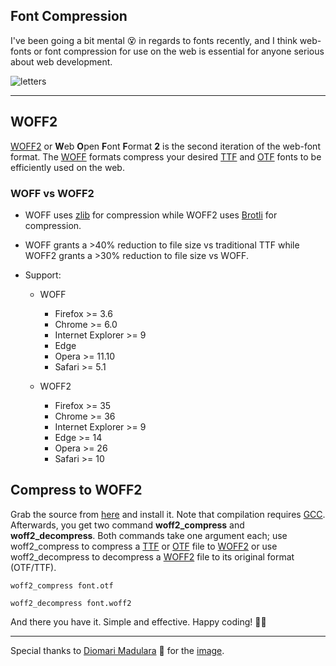 ## Font Compression

I've been going a bit mental 😵 in regards to fonts recently, and I think web-fonts or font compression for use on the web is essential for anyone serious about web development.

<img alt="letters" title="Letters" src="https://firebasestorage.googleapis.com/v0/b/amalkarunarathna-353b0.appspot.com/o/secondArticle%2Fdiomari-madulara.jpg?alt=media&token=93d6e74b-faff-4c9f-993f-b52f63e64421#centre">

---

## WOFF2

[WOFF2][woff] or **W**eb **O**pen **F**ont **F**ormat **2** is the second iteration of the web-font format. The [WOFF][woff] formats compress your desired [TTF][ttf] and [OTF][otf] fonts to be efficiently used on the web.

### WOFF vs WOFF2

 * WOFF uses [zlib][zlib] for compression while WOFF2 uses [Brotli][brotli] for compression.

 * WOFF grants a >40% reduction to file size vs traditional TTF while WOFF2 grants a >30% reduction to file size vs WOFF.

 * Support:

    * WOFF
        * Firefox >= 3.6
        * Chrome >= 6.0
        * Internet Explorer >= 9
        * Edge
        * Opera >= 11.10
        * Safari >= 5.1

    * WOFF2
        * Firefox >= 35
        * Chrome >= 36
        * Internet Explorer >= 9
        * Edge >= 14
        * Opera >= 26
        * Safari >= 10

## Compress to WOFF2

Grab the source from [here][woff2-src] and install it. Note that compilation requires [GCC][gcc]. Afterwards, you get two command **woff2_compress** and **woff2_decompress**. Both commands take one argument each; use woff2_compress to compress a [TTF][ttf] or [OTF][otf] file to [WOFF2][woff] or use woff2_decompress to decompress a [WOFF2][woff] file to its original format (OTF/TTF).

```
woff2_compress font.otf
```

```
woff2_decompress font.woff2
```

And there you have it. Simple and effective. Happy coding! 🙌🎉

---

Special thanks to [Diomari Madulara][madulara] 🙇 for the [image][image].

[woff]: https://www.wikiwand.com/en/Web_Open_Font_Format "WOFF"
[otf]: https://www.wikiwand.com/en/OpenType "OTF"
[ttf]: https://www.wikiwand.com/en/TrueType "TTF"
[zlib]: https://www.wikiwand.com/en/Zlib "zlib"
[brotli]: https://www.wikiwand.com/en/Brotli "Brotli"
[woff2-src]: https://github.com/google/woff2 "WOFF2 Source"
[gcc]: https://gcc.gnu.org "GCC"
[madulara]: https://unsplash.com/@diomari?utm_campaign=photographer-credit "Diomari Madulara"
[image]: https://unsplash.com/photos/FFZjSpUwc_I "Unsplash"